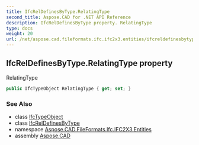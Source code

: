 ```yaml
---
title: IfcRelDefinesByType.RelatingType
second_title: Aspose.CAD for .NET API Reference
description: IfcRelDefinesByType property. RelatingType
type: docs
weight: 20
url: /net/aspose.cad.fileformats.ifc.ifc2x3.entities/ifcreldefinesbytype/relatingtype/
---
```

## IfcRelDefinesByType.RelatingType property

RelatingType

```csharp
public IfcTypeObject RelatingType { get; set; }
```

### See Also

* class [IfcTypeObject](../../ifctypeobject/)
* class [IfcRelDefinesByType](../)
* namespace [Aspose.CAD.FileFormats.Ifc.IFC2X3.Entities](../../ifcreldefinesbytype/)
* assembly [Aspose.CAD](../../../)


